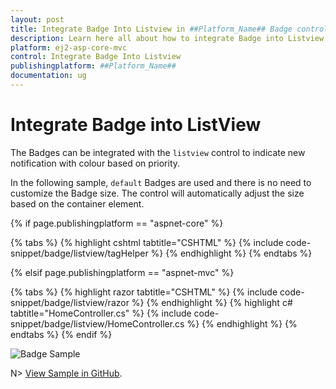 ```yaml
---
layout: post
title: Integrate Badge Into Listview in ##Platform_Name## Badge control
description: Learn here all about how to integrate Badge into Listview in Syncfusion ##Platform_Name## Badge control of Syncfusion Essential JS 2 and more.
platform: ej2-asp-core-mvc
control: Integrate Badge Into Listview
publishingplatform: ##Platform_Name##
documentation: ug
---
```


# Integrate Badge into ListView

The Badges can be integrated with the `listview` control to indicate new notification with colour based on priority.

In the following sample, `default` Badges are used and there is no need to customize the Badge size. The control will automatically adjust the size based on the container element.

{% if page.publishingplatform == "aspnet-core" %}

{% tabs %}
{% highlight cshtml tabtitle="CSHTML" %}
{% include code-snippet/badge/listview/tagHelper %}
{% endhighlight %}
{% endtabs %}

{% elsif page.publishingplatform == "aspnet-mvc" %}

{% tabs %}
{% highlight razor tabtitle="CSHTML" %}
{% include code-snippet/badge/listview/razor %}
{% endhighlight %}
{% highlight c# tabtitle="HomeController.cs" %}
{% include code-snippet/badge/listview/HomeController.cs %}
{% endhighlight %}
{% endtabs %}
{% endif %}


![Badge Sample](../images/listview.PNG)

N> [View Sample in GitHub](https://github.com/SyncfusionExamples/ASP-NET-Core-UG-Examples/tree/main/Badge/BadgeCustomSample).